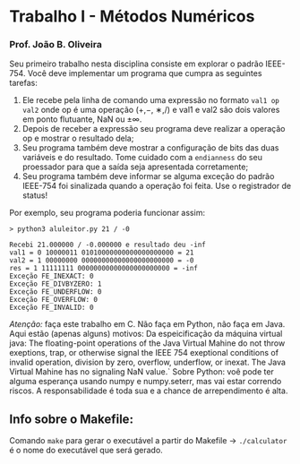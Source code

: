 # Trabalho I - Métodos Numéricos
### Prof. João B. Oliveira

Seu primeiro trabalho nesta disciplina consiste em explorar o padrão IEEE-754. Você deve implementar um programa que cumpra as seguintes tarefas:

1. Ele recebe pela linha de comando uma expressão no formato `val1 op val2` onde op é uma operação (+,−, ∗,/) e val1 e val2 são dois valores em ponto flutuante, NaN ou ±∞.
2. Depois de receber a expressão seu programa deve realizar a operação op e mostrar o resultado dela;
3. Seu programa também deve mostrar a configuração de bits das duas variáveis e do resultado. Tome cuidado com a `endianness` do seu proessador para que a saída seja apresentada corretamente;
4. Seu programa também deve informar se alguma exceção do padrão IEEE-754 foi sinalizada quando a operação foi feita. Use o registrador de status!

Por exemplo, seu programa poderia funcionar assim:

```
> python3 aluleitor.py 21 / -0

Recebi 21.000000 / -0.000000 e resultado deu -inf
val1 = 0 10000011 01010000000000000000000 = 21
val2 = 1 00000000 00000000000000000000000 = -0
res = 1 11111111 00000000000000000000000 = -inf
Exceção FE_INEXACT: 0
Exceção FE_DIVBYZERO: 1
Exceção FE_UNDERFLOW: 0
Exceção FE_OVERFLOW: 0
Exceção FE_INVALID: 0
```

*Atenção:* faça este trabalho em C. Não faça em Python, não faça em Java. Aqui estão (apenas alguns) motivos:
Da espeicificação da máquina virtual java:
The floating-point operations of the Java Virtual Mahine do not throw
exeptions, trap, or otherwise signal the IEEE 754 exeptional conditions
of invalid operation, division by zero, overflow, underflow, or inexat.
The Java Virtual Mahine has no signaling NaN value.`
Sobre Python: voê pode ter alguma esperança usando numpy e numpy.seterr, mas vai estar correndo riscos. A responsabilidade é toda sua e a chance de arrependimento é alta.


## Info sobre o Makefile:
Comando `make` para gerar o executável a partir do Makefile -> `./calculator` é o nome do executável que será gerado. 
